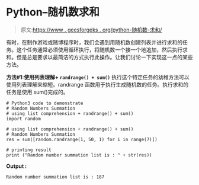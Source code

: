 # Python–随机数求和

> 原文:[https://www . geesforgeks . org/python-随机数-求和/](https://www.geeksforgeeks.org/python-random-numbers-summation/)

有时，在制作游戏或赌博程序时，我们会遇到用随机数创建列表并进行求和的任务。这个任务通常必须使用循环执行，将随机数一个接一个地追加，然后执行求和。但是总是要求以最简洁的方式执行此操作。让我们讨论一下实现这一点的某些方法。

**方法#1:使用列表理解+ `randrange() + sum()`**
执行这个特定任务的幼稚方法可以使用列表理解来缩短。randrange 函数用于执行生成随机数的任务。执行求和的任务是使用 sum()完成的。

```
# Python3 code to demonstrate 
# Random Numbers Summation
# using list comprehension + randrange() + sum()
import random

# using list comprehension + randrange() + sum()
# Random Numbers Summation
res = sum([random.randrange(1, 50, 1) for i in range(7)])

# printing result
print ("Random number summation list is : " + str(res))
```

**Output :**

```
Random number summation list is : 187

```